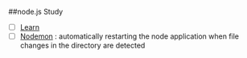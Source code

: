##node.js Study

- [ ] [Learn](https://nodejs.dev/learn)
- [ ] [Nodemon](https://www.npmjs.com/package/nodemon) : automatically restarting the node application when file changes in the directory are detected
